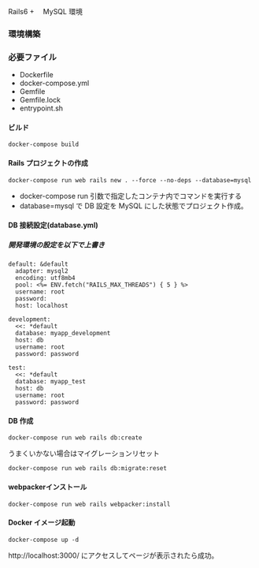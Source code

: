 Rails6 +　 MySQL 環境

### 環境構築

### 必要ファイル

- Dockerfile
- docker-compose.yml
- Gemfile
- Gemfile.lock
- entrypoint.sh

#### ビルド
```
docker-compose build
```

#### Rails プロジェクトの作成

```
docker-compose run web rails new . --force --no-deps --database=mysql
```

- docker-compose run 引数で指定したコンテナ内でコマンドを実行する
- database=mysql で DB 設定を MySQL にした状態でプロジェクト作成。

#### DB 接続設定(database.yml)
##### 開発環境の設定を以下で上書き

```
default: &default
  adapter: mysql2
  encoding: utf8mb4
  pool: <%= ENV.fetch("RAILS_MAX_THREADS") { 5 } %>
  username: root
  password:
  host: localhost

development:
  <<: *default
  database: myapp_development
  host: db
  username: root
  password: password

test:
  <<: *default
  database: myapp_test
  host: db
  username: root
  password: password
```

#### DB 作成

```
docker-compose run web rails db:create
```

うまくいかない場合はマイグレーションリセット
```
docker-compose run web rails db:migrate:reset
```

#### webpackerインストール
```
docker-compose run web rails webpacker:install
```

#### Docker イメージ起動

```
docker-compose up -d
```

http://localhost:3000/ にアクセスしてページが表示されたら成功。
